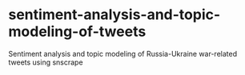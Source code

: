 # sentiment-analysis-and-topic-modeling-of-tweets
Sentiment analysis and topic modeling of Russia-Ukraine war-related tweets using snscrape

